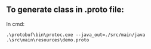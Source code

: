 
## To generate class in .proto file:
In cmd: 
```
.\protobuf\bin\protoc.exe --java_out=./src/main/java .\src\main\resources\demo.proto
```
